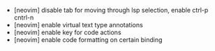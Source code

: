 - [neovim] disable tab for moving through lsp selection, enable ctrl-p cntrl-n
- [neovim] enable virtual text type annotations
- [neovim] enable key for code actions
- [neovim] enable code formatting on certain binding
